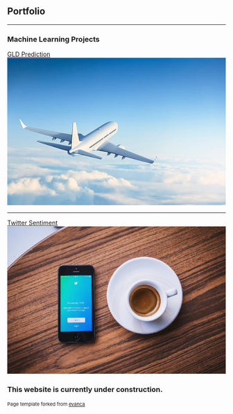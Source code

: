 ## Portfolio

---

### Machine Learning Projects 

[GLD Prediction](/AdvancedDataSciencecapstoneMD/GLDPrediction.md)
<img src="images/plane.jpg?raw=true"/>

---

[Twitter Sentiment](/twittersentiment.md)
<img src="images/twitter.jpg?raw=true"/>

### This website is currently under construction.

<p style="font-size:11px">Page template forked from <a href="https://github.com/evanca/quick-portfolio">evanca</a></p>
<!-- Remove above link if you don't want to attibute -->
